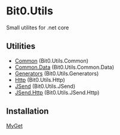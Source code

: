 # Bit0.Utils
Small utilites for .net core

## Utilities

- [Common](/src/Common) (Bit0.Utils.Common)
- [Common.Data](/src/Common.Data) (Bit0.Utils.Common.Data)
- [Generators](/src/Generators) (Bit0.Utils.Generators)
- [Http](/src/Http) (Bit0.Utils.Http)
- [JSend](/src/JSend) (Bit0.Utils.JSend)
- [JSend.Http](/src/JSend.Http) (Bit0.Utils.JSend.Http)
	
## Installation
[MyGet](https://www.myget.org/gallery/bit0)